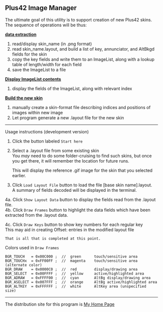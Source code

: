 ##  Plus42 Image Manager

The ultimate goal of this utility is to support creation of new Plus42 skins.  
The sequence of operations will be thus:

<ins>**data extraction**</ins>
1. read/display skin_name (in .png format)
2. read skin_name.layout, and build a list of key, annunciator, and AltBkgd fields for the skin
3. copy the key fields and write them to an ImageList,
   along with a lookup table of length/width for each field
4. save the ImageList to a file

<ins>**Display ImageList contents**</ins>
1. display the fields of the ImageList, along with relevant index

<ins>**Build the new skin**</ins>
1. manually create a skin-format file describing indices and positions of images
   within new image
2. Let program generate a new .layout file for the new skin
    
<hr>

Usage instructions (development version)  

1. Click the button labeled <code>Start here</code>
2. Select a .layout file from some existing skin  
   You *may* need to do some folder-cruising to find such skins,
   but once you get there, it will remember the location for future runs.  
   
   This will display the reference .gif image for the skin that you selected earlier.
3. Click <code>Load Layout File</code> button to load the file [base skin name].layout.  
   A summary of fields decoded will be displayed in the terminal.  
   
4a. Click <code>Show Layout Data</code> button to display the fields read from the .layout file.  
4b. Click <code>Draw Frames</code> button to highlight the data fields which have been  
    extracted from the .layout data.  
    
4c. Click <code>Draw Keys</code> button to show key numbers for each regular key    
    This may aid in creating Offset: entries in the modified layout file
    
    That is all that is completed at this point.
    
Colors used in <code>Draw Frames</code>  
```
BGR_TOUCH   = 0x00C000 ;  //  green      touch/sensitive area
BGR_TOUCHx  = 0xFF00FF ;  //  magenta    touch/sensitive area (alternate color)
BGR_DRAW    = 0x0000C0 ;  //  red        display/drawing area
BGR_SELECT  = 0x00FFFF ;  //  yellow     active/highlighted area
BGR_ADRAW   = 0xFFFF00 ;  //  cyan       AltBg display/drawing area
BGR_ASELECT = 0x007FFF ;  //  orange     AltBg active/highlighted area
BGR_ALTKEY  = 0xFFFFFF ;  //  white      AltKey area (unspecified size)
```
   
<hr>

The distribution site for this program is [My Home Page](https://derelllicht.42web.io/pimage_mgr.html)
